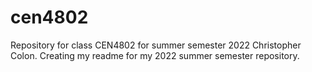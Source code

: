 # cen4802
Repository for class CEN4802 for summer semester 2022
Christopher Colon. Creating my readme for my 2022 summer semester repository.
